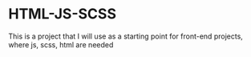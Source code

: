 # HTML-JS-SCSS
This is a project that I will use as a starting point for front-end projects, where js, scss, html are needed
